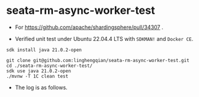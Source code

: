 # seata-rm-async-worker-test

- For https://github.com/apache/shardingsphere/pull/34307 .

- Verified unit test under Ubuntu 22.04.4 LTS with `SDKMAN!` and `Docker CE`.

```shell
sdk install java 21.0.2-open

git clone git@github.com:linghengqian/seata-rm-async-worker-test.git
cd ./seata-rm-async-worker-test/
sdk use java 21.0.2-open
./mvnw -T 1C clean test
```

- The log is as follows.

```shell

```